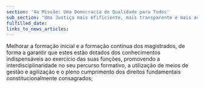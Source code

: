 ```yaml
---
section: '4a Missão: Uma Democracia de Qualidade para Todos'
sub_section: "Uma Justiça mais efificiente, mais transparente e mais acessível"
fulfilled_date:
links_to_news_articles:
---
```


Melhorar a formação inicial e a formação contínua dos magistrados, de forma a garantir que estes estão dotados dos conhecimentos indispensáveis ao exercício das suas funções, promovendo a interdisciplinaridade no seu percurso formativo, a utilização de meios de gestão e agilização e o pleno cumprimento dos direitos fundamentais constitucionalmente consagrados;
